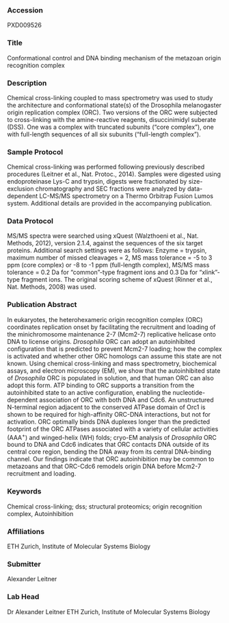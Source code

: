### Accession
PXD009526

### Title
Conformational control and DNA binding mechanism of the metazoan origin recognition complex

### Description
Chemical cross-linking coupled to mass spectrometry was used to study the architecture and conformational state(s) of the Drosophila melanogaster origin replication complex (ORC). Two versions of the ORC were subjected to cross-linking with the amine-reactive reagents, disuccinimidyl suberate (DSS). One was a complex with truncated subunits (“core complex”), one with full-length sequences of all six subunits (“full-length complex”).

### Sample Protocol
Chemical cross-linking was performed following previously described procedures (Leitner et al., Nat. Protoc., 2014). Samples were digested using endoproteinase Lys-C and trypsin, digests were fractionated by size-exclusion chromatography and SEC fractions were analyzed by data-dependent LC-MS/MS spectrometry on a Thermo Orbitrap Fusion Lumos system.  Additional details are provided in the accompanying publication.

### Data Protocol
MS/MS spectra were searched using xQuest (Walzthoeni et al., Nat. Methods, 2012), version 2.1.4, against the sequences of the six target proteins.  Additional search settings were as follows: Enzyme = trypsin, maximum number of missed cleavages = 2, MS mass tolerance = -5 to 3 ppm (core complex) or -8 to -1 ppm (full-length complex), MS/MS mass tolerance = 0.2 Da for “common”-type fragment ions and 0.3 Da for “xlink”-type fragment ions. The original scoring scheme of xQuest (Rinner et al., Nat. Methods, 2008) was used.

### Publication Abstract
In eukaryotes, the heterohexameric origin recognition complex (ORC) coordinates replication onset by facilitating the recruitment and loading of the minichromosome maintenance 2-7 (Mcm2-7) replicative helicase onto DNA to license origins. <i>Drosophila</i> ORC can adopt an autoinhibited configuration that is predicted to prevent Mcm2-7 loading; how the complex is activated and whether other ORC homologs can assume this state are not known. Using chemical cross-linking and mass spectrometry, biochemical assays, and electron microscopy (EM), we show that the autoinhibited state of <i>Drosophila</i> ORC is populated in solution, and that human ORC can also adopt this form. ATP binding to ORC supports a transition from the autoinhibited state to an active configuration, enabling the nucleotide-dependent association of ORC with both DNA and Cdc6. An unstructured N-terminal region adjacent to the conserved ATPase domain of Orc1 is shown to be required for high-affinity ORC-DNA interactions, but not for activation. ORC optimally binds DNA duplexes longer than the predicted footprint of the ORC ATPases associated with a variety of cellular activities (AAA<sup>+</sup>) and winged-helix (WH) folds; cryo-EM analysis of <i>Drosophila</i> ORC bound to DNA and Cdc6 indicates that ORC contacts DNA outside of its central core region, bending the DNA away from its central DNA-binding channel. Our findings indicate that ORC autoinhibition may be common to metazoans and that ORC-Cdc6 remodels origin DNA before Mcm2-7 recruitment and loading.

### Keywords
Chemical cross-linking; dss; structural proteomics; origin recognition complex, Autoinhibition

### Affiliations
ETH Zurich, Institute of Molecular Systems Biology

### Submitter
Alexander Leitner

### Lab Head
Dr Alexander Leitner
ETH Zurich, Institute of Molecular Systems Biology


